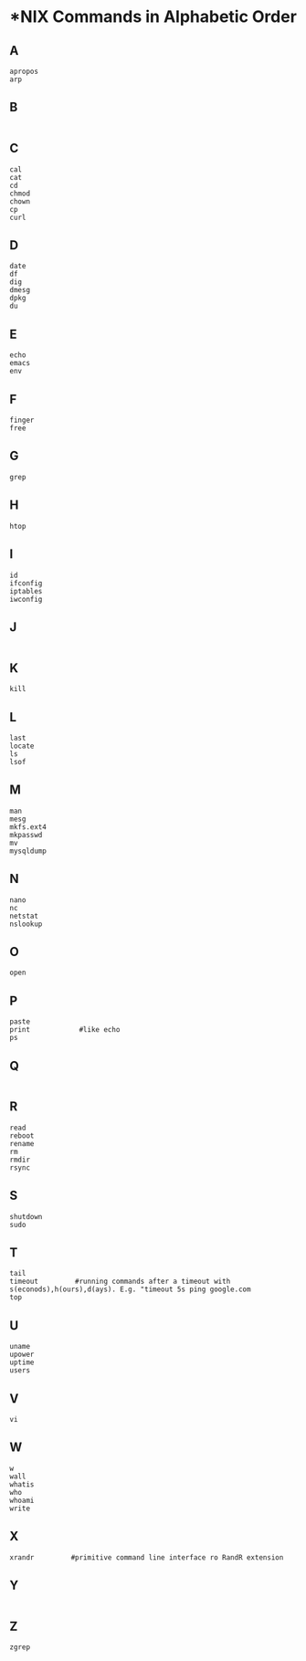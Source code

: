 # *NIX Commands in Alphabetic Order

## A
````
apropos
arp
````
## B
````
````
## C
````
cal
cat
cd
chmod
chown
cp
curl
````
## D
````
date
df
dig
dmesg
dpkg
du
````
## E
````
echo
emacs
env
````
## F
````
finger
free
````
## G
````
grep
````
## H
````
htop
````
## I
````
id
ifconfig
iptables
iwconfig
````
## J
````
````
## K
````
kill
````
## L
````
last
locate
ls
lsof
````
## M
````
man
mesg
mkfs.ext4
mkpasswd
mv
mysqldump
````
## N
````
nano
nc
netstat
nslookup
````
## O
````
open
````
## P
````
paste
print            #like echo
ps
````
## Q
````
````
## R
````
read
reboot
rename
rm
rmdir
rsync
````
## S
````
shutdown
sudo
````
## T
````
tail
timeout         #running commands after a timeout with s(econods),h(ours),d(ays). E.g. "timeout 5s ping google.com
top
````
## U
````
uname
upower
uptime
users
````
## V
````
vi
````
## W
````
w
wall
whatis
who
whoami
write
````
## X
````
xrandr         #primitive command line interface ro RandR extension
````
## Y
````
````
## Z
````
zgrep
````
